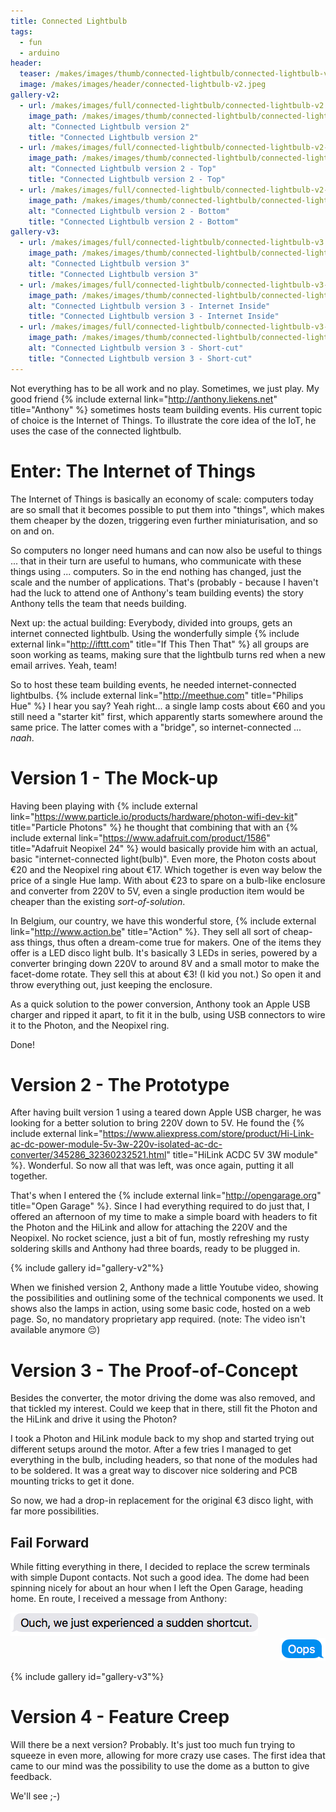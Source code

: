 ```yaml
---
title: Connected Lightbulb
tags:
  - fun
  - arduino
header:
  teaser: /makes/images/thumb/connected-lightbulb/connected-lightbulb-v2.jpeg
  image: /makes/images/header/connected-lightbulb-v2.jpeg
gallery-v2:
  - url: /makes/images/full/connected-lightbulb/connected-lightbulb-v2.jpeg
    image_path: /makes/images/thumb/connected-lightbulb/connected-lightbulb-v2.jpeg
    alt: "Connected Lightbulb version 2"
    title: "Connected Lightbulb version 2"
  - url: /makes/images/full/connected-lightbulb/connected-lightbulb-v2-top.jpeg
    image_path: /makes/images/thumb/connected-lightbulb/connected-lightbulb-v2-top.jpeg
    alt: "Connected Lightbulb version 2 - Top"
    title: "Connected Lightbulb version 2 - Top"
  - url: /makes/images/full/connected-lightbulb/connected-lightbulb-v2-bottom.jpeg
    image_path: /makes/images/thumb/connected-lightbulb/connected-lightbulb-v2-bottom.jpeg
    alt: "Connected Lightbulb version 2 - Bottom"
    title: "Connected Lightbulb version 2 - Bottom"
gallery-v3:
  - url: /makes/images/full/connected-lightbulb/connected-lightbulb-v3.jpeg
    image_path: /makes/images/thumb/connected-lightbulb/connected-lightbulb-v3.jpeg
    alt: "Connected Lightbulb version 3"
    title: "Connected Lightbulb version 3"
  - url: /makes/images/full/connected-lightbulb/connected-lightbulb-v3-closed.jpeg
    image_path: /makes/images/thumb/connected-lightbulb/connected-lightbulb-v3-closed.jpeg
    alt: "Connected Lightbulb version 3 - Internet Inside"
    title: "Connected Lightbulb version 3 - Internet Inside"
  - url: /makes/images/full/connected-lightbulb/connected-lightbulb-v3-short.jpeg
    image_path: /makes/images/thumb/connected-lightbulb/connected-lightbulb-v3-short.jpeg
    alt: "Connected Lightbulb version 3 - Short-cut"
    title: "Connected Lightbulb version 3 - Short-cut"
---
```


Not everything has to be all work and no play. Sometimes, we just play. My good friend {% include external link="http://anthony.liekens.net" title="Anthony" %} sometimes hosts team building events. His current topic of choice is the Internet of Things. To illustrate the core idea of the IoT, he uses the case of the connected lightbulb.

# Enter: The Internet of Things

The Internet of Things is basically an economy of scale: computers today are so small that it becomes possible to put them into "things", which makes them cheaper by the dozen, triggering even further miniaturisation, and so on and on.

So computers no longer need humans and can now also be useful to things ... that in their turn are useful to humans, who communicate with these things using ... computers. So in the end nothing has changed, just the scale and the number of applications. That's (probably - because I haven't had the luck to attend one of Anthony's team building events) the story Anthony tells the team that needs building. 

Next up: the actual building: Everybody, divided into groups, gets an internet connected lightbulb. Using the wonderfully simple {% include external link="http://ifttt.com" title="If This Then That" %} all groups are soon working as teams, making sure that the lightbulb turns red when a new email arrives. Yeah, team!

So to host these team building events, he needed internet-connected lightbulbs. {% include external link="http://meethue.com" title="Philips Hue" %} I hear you say? Yeah right... a single lamp costs about &euro;60 and you still need a "starter kit" first, which apparently starts somewhere around the same price. The latter comes with a "bridge", so internet-connected ... _naah_.

# Version 1 - The Mock-up

Having been playing with {% include external link="https://www.particle.io/products/hardware/photon-wifi-dev-kit" title="Particle Photons" %} he thought that combining that with an {% include external link="https://www.adafruit.com/product/1586" title="Adafruit Neopixel 24" %} would basically provide him with an actual, basic "internet-connected light(bulb)". Even more, the Photon costs about &euro;20 and the Neopixel ring about &euro;17. Which together is even way below the price of a single Hue lamp. With about &euro;23 to spare on a bulb-like enclosure and converter from 220V to 5V, even a single production item would be cheaper than the existing _sort-of-solution_.

In Belgium, our country, we have this wonderful store, {% include external link="http://www.action.be" title="Action" %}. They sell all sort of cheap-ass things, thus often a dream-come true for makers. One of the items they offer is a LED disco light bulb. It's basically 3 LEDs in series, powered by a converter bringing down 220V to around 8V and a small motor to make the facet-dome rotate. They sell this at about &euro;3! (I kid you not.) So open it and throw everything out, just keeping the enclosure.

As a quick solution to the power conversion, Anthony took an Apple USB charger and ripped it apart, to fit it in the bulb, using USB connectors to wire it to the Photon, and the Neopixel ring.

Done!

# Version 2 - The Prototype

After having built version 1 using a teared down Apple USB charger, he was looking for a better solution to bring 220V down to 5V. He found the {% include external link="https://www.aliexpress.com/store/product/Hi-Link-ac-dc-power-module-5v-3w-220v-isolated-ac-dc-converter/345286_32360232521.html" title="HiLink ACDC 5V 3W module" %}. Wonderful. So now all that was left, was once again, putting it all together.

That's when I entered the {% include external link="http://opengarage.org" title="Open Garage" %}. Since I had everything required to do just that, I offered an afternoon of my time to make a simple board with headers to fit the Photon and the HiLink and allow for attaching the 220V and the Neopixel. No rocket science, just a bit of fun, mostly refreshing my rusty soldering skills and Anthony had three boards, ready to be plugged in.

{% include gallery id="gallery-v2"%}

When we finished version 2, Anthony made a little Youtube video, showing the possibilities and outlining some of the technical components we used. It shows also the lamps in action, using some basic code, hosted on a web page. So, no mandatory proprietary app required. (note: The video isn't available anymore 😔)

# Version 3 - The Proof-of-Concept

Besides the converter, the motor driving the dome was also removed, and that tickled my interest. Could we keep that in there, still fit the Photon and the HiLink and drive it using the Photon?

I took a Photon and HiLink module back to my shop and started trying out different setups around the motor. After a few tries I managed to get everything in the bulb, including headers, so that none of the modules had to be soldered. It was a great way to discover nice soldering and PCB mounting tricks to get it done.

So now, we had a drop-in replacement for the original &euro;3 disco light, with far more possibilities.

## Fail Forward

While fitting everything in there, I decided to replace the screw terminals with simple Dupont contacts. Not such a good idea. The dome had been spinning nicely for about an hour when I left the Open Garage, heading home. En route, I received a message from Anthony:

<div style="text-align:left; margin-bottom: 1em;">
  <img src="/makes/images/full/connected-lightbulb/connected-lightbulb-v3-short.png"><br>
  <div style="text-align: right">
    <img src="/makes/images/full/connected-lightbulb/connected-lightbulb-v3-short-oops.png">
  </div>
</div>

{% include gallery id="gallery-v3"%}

# Version 4 - Feature Creep

Will there be a next version? Probably. It's just too much fun trying to squeeze in even more, allowing for more crazy use cases. The first idea that came to our mind was the possibility to use the dome as a button to give feedback.

We'll see ;-)
